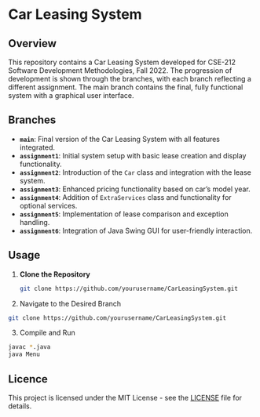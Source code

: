 <!-- # 212-Assignments

As part of your assignment this semester, you are required to develop a Car Leasing System.

## Branches
- Main branch is the latest version
- Every other branch is the updated version of the previous branch according to required tasks for that particular assignment -->

# Car Leasing System

## Overview

This repository contains a Car Leasing System developed for CSE-212 Software Development Methodologies, Fall 2022. The progression of development is shown through the branches, with each branch reflecting a different assignment. The main branch contains the final, fully functional system with a graphical user interface.

## Branches

- **`main`**: Final version of the Car Leasing System with all features integrated.
- **`assignment1`**: Initial system setup with basic lease creation and display functionality.
- **`assignment2`**: Introduction of the `Car` class and integration with the lease system.
- **`assignment3`**: Enhanced pricing functionality based on car’s model year.
- **`assignment4`**: Addition of `ExtraServices` class and functionality for optional services.
- **`assignment5`**: Implementation of lease comparison and exception handling.
- **`assignment6`**: Integration of Java Swing GUI for user-friendly interaction.

## Usage

1. **Clone the Repository**
   ```bash
   git clone https://github.com/yourusername/CarLeasingSystem.git
   ```
2. Navigate to the Desired Branch
  ```bash
  git clone https://github.com/yourusername/CarLeasingSystem.git
  ```
3. Compile and Run
  ```bash
  javac *.java
  java Menu
  ```

## Licence
This project is licensed under the MIT License - see the [LICENSE](LICENSE) file for details.
